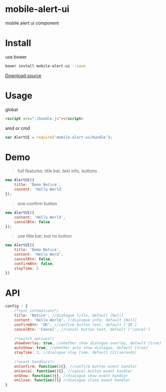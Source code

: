 # mobile-alert-ui
mobile alert ui component

# Install
use bower
```bash
bower install mobile-alert-ui --save
```

[Download source](https://raw.githubusercontent.com/wahaha2012/mobile-alert-ui/master/bundle.js)

# Usage
global
```html
<script src="./bundle.js"></script>
```

amd or cmd
```js
var AlertUI = require('mobile-alert-ui/bundle');
```

# Demo
> full features: title bar, text info, buttons

```js
new AlertUI({
    title: 'Demo Notice',
    content: 'Hello World'
});
```

> one confirm button

```js
new AlertUI({
    content: 'Hello World',
    cancelBtn: false
});
```

> use title bar, but no button

```js
new AlertUI({
    title: 'Demo Notice',
    content: 'Hello Word',
    cancelBtn: false,
    confirmBtn: false,
    stayTime: 5
})
```

# API
```js
config : {
    /*text infomations*/
    title: 'Notice', //dialogue title, default [Null]
    content: 'Hello World', //dialogue info, default [Null]
    confirmBtn: 'OK', //confirm button text, default ['OK']
    cancelBtn: 'Cancel', //cancel button text, default ['cancel']
 
    /*switch options*/
    showOverlay: true, //whether show dialogue overlay, default [true]
    autoShow: true, //whether auto show dialogue, default [true]
    stayTime: 2, //dialogue stay time, default [2](seconds)
  
    /*event handlers*/
    onConfirm: function(){}, //confirm button event handler
    onCancel: function(){}, //cancel button event handler
    onShow: function(){}, //dialogue show event handler
    onClose: function(){} //dialogue close event handler
}
```

